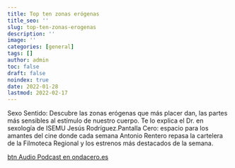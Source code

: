 ```yaml
---
title: Top ten zonas erógenas
title_seo: ''
slug: top-ten-zonas-erogenas
description: ''
image: ''
categories: [general]
tags: []
author: admin
toc: false
draft: false
noindex: true
date: 2022-01-28
lastmod: 2022-02-17
---
```

Sexo Sentido: Descubre las zonas erógenas que más placer dan, las partes más
sensibles al estímulo de nuestro cuerpo. Te lo explica el Dr. en sexología
de ISEMU Jesús Rodríguez.Pantalla Cero: espacio para los amantes del cine
donde cada semana Antonio Rentero repasa la cartelera de la Filmoteca
Regional y los estrenos más destacados de la semana.

[btn Audio Podcast en ondacero.es](https://www.ondacero.es/emisoras/murcia/murcia/audios-podcast/mas-de-uno/top-ten-zonas-erogenas_2022012861f3ec246902180001c7737c.html)

